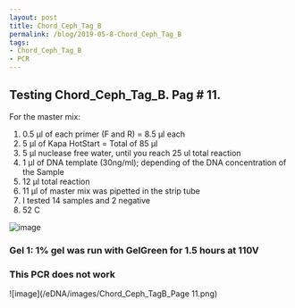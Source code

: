```yaml
---
layout: post
title: Chord_Ceph_Tag_B
permalink: /blog/2019-05-8-Chord_Ceph_Tag_B
tags:
- Chord_Ceph_Tag_B
- PCR
---
```


## Testing Chord_Ceph_Tag_B. Pag # 11.

For the master mix:

1. 0.5 µl of each primer (F and R) = 8.5 µl each
2. 5 µl of Kapa HotStart = Total of 85 µl
3. 5 µl nuclease free water, until you reach 25 ul total reaction
4. 1 µl of DNA template (30ng/ml); depending of the DNA concentration of the Sample
5. 12 µl total reaction
6. 11 µl of master mix was pipetted in the strip tube
7. I tested 14 samples and 2 negative 
8. 52 C

![image](/eDNA/images/Page11_Co_Ce_TB.png)

### Gel 1: 1% gel was run with GelGreen for 1.5 hours at 110V

### This PCR does not work

![image](/eDNA/images/Chord_Ceph_TagB_Page 11.png)
